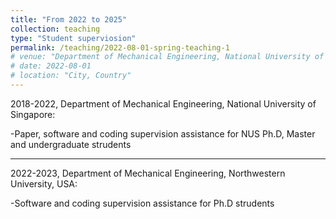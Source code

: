 ```yaml
---
title: "From 2022 to 2025"
collection: teaching
type: "Student superviosion"
permalink: /teaching/2022-08-01-spring-teaching-1
# venue: "Department of Mechanical Engineering, National University of Singapore"
# date: 2022-08-01
# location: "City, Country"
---
```


2018-2022, Department of Mechanical Engineering, National University of Singapore:

 -Paper, software and coding supervision assistance for NUS Ph.D, Master and undergraduate strudents

---

2022-2023, Department of Mechanical Engineering, Northwestern University, USA:

 -Software and coding supervision assistance for Ph.D strudents